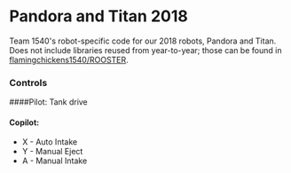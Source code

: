 # Pandora and Titan 2018

Team 1540's robot-specific code for our 2018 robots, Pandora and Titan. Does not include libraries reused from year-to-year; those can be found in [flamingchickens1540/ROOSTER](https://github.com/flamingchickens1540/ROOSTER).


### Controls

####Pilot:
Tank drive





#### Copilot:
* X - Auto Intake
* Y - Manual Eject
* A - Manual Intake